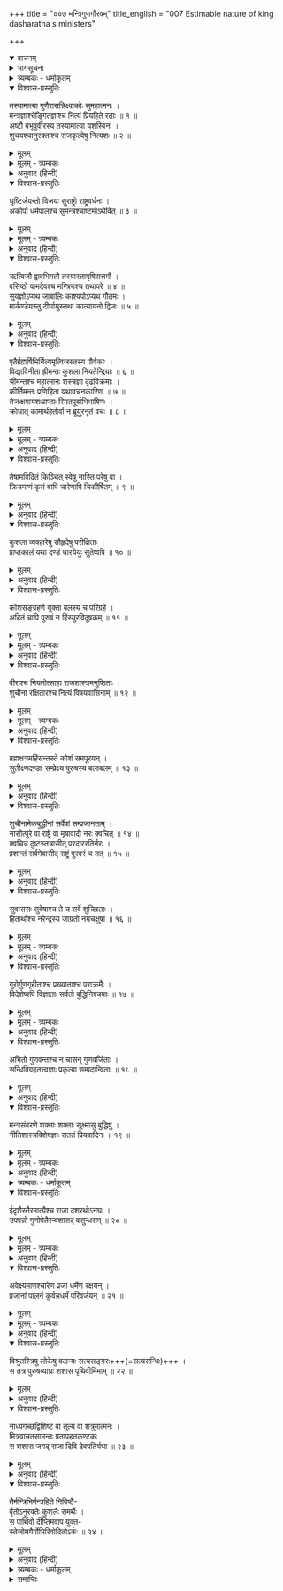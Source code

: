 +++
title = "००७ मन्त्रिगुणगौरवम्"
title_english = "007 Estimable nature of king dasharatha s ministers"

+++
<details open><summary>वाचनम्</summary>
<div caption="श्रीराम-हरिसीताराममूर्ति-घनपाठिभ्यां वचनम्" class="audioEmbed" src="https://archive.org/download/Ramayana-recitation-Sriram-harisItArAmamUrti-Ghanapaati-v2/Kanda_1/Kanda_1_BK-007-Mantriguna_Gouravam.mp3"></div>
</details>

<details><summary>भागसूचना</summary>

7. राजमन्त्रियोंके गुण और नीतिका वर्णन
</details>

<details><summary>त्र्यम्बकः - धर्माकूतम्</summary>

तेषां गुणाः सप्तमे सर्गे -
</details>

<details open><summary>विश्वास-प्रस्तुतिः</summary>

तस्यामात्या गुणैरासन्निक्ष्वाकोः सुमहात्मनः ।  
मन्त्रज्ञाश्चेङ्गितज्ञाश्च नित्यं प्रियहिते रताः ॥ १ ॥  
अष्टौ बभूवुर्वीरस्य तस्यामात्या यशस्विनः ।  
शुचयश्चानुरक्ताश्च राजकृत्येषु नित्यशः ॥ २ ॥
</details>

<details><summary>मूलम्</summary>

तस्यामात्या गुणैरासन्निक्ष्वाकोः सुमहात्मनः ।  
मन्त्रज्ञाश्चेङ्गितज्ञाश्च नित्यं प्रियहिते रताः ॥ १ ॥  
अष्टौ बभूवुर्वीरस्य तस्यामात्या यशस्विनः ।  
शुचयश्चानुरक्ताश्च राजकृत्येषु नित्यशः ॥ २ ॥
</details>

<details><summary>मूलम् - त्र्यम्बकः</summary>

तस्यामात्या गुणैर् आसन्नैक्ष्वाकस्य महात्मनः ।  
मन्त्रज्ञाश् चेङ्गितज्ञाश् च नित्यं प्रिय-हिते रताः ॥

अष्टौ बभूवुर् वीरस्य महामात्या यशस्विनः ।  
शुचयश् चानुरक्ताश् च राज-कृत्येषु नित्यशः ॥
</details>

<details><summary>अनुवाद (हिन्दी)</summary>

इक्ष्वाकुवंशी वीर महामना महाराज दशरथके मन्त्रिजनोचित गुणोंसे सम्पन्न आठ मन्त्री थे, जो मन्त्रके तत्त्वको जाननेवाले और बाहरी चेष्टा देखकर ही मनके भावको समझ लेनेवाले थे । वे सदा ही राजाके प्रिय एवं हितमें लगे रहते थे । इसीलिये उनका यश बहुत फैला हुआ था । वे सभी शुद्ध आचार-विचारसे युक्त थे और राजकीय कार्योंमें निरन्तर संलग्न रहते थे ॥ १-२ ॥
</details>

<details open><summary>विश्वास-प्रस्तुतिः</summary>

धृष्टिर्जयन्तो विजयः सुराष्ट्रो राष्ट्रवर्धनः ।  
अकोपो धर्मपालश्च सुमन्त्रश्चाष्टमोऽर्थवित् ॥ ३ ॥
</details>

<details><summary>मूलम्</summary>

धृष्टिर्जयन्तो विजयः सुराष्ट्रो राष्ट्रवर्धनः ।  
अकोपो धर्मपालश्च सुमन्त्रश्चाष्टमोऽर्थवित् ॥ ३ ॥
</details>

<details><summary>मूलम् - त्र्यम्बकः</summary>

धृष्टिर् जयन्तो विजयः सिद्धार्थो ह्य् अर्थ-साधकः ।  
अशोको मन्त्र-पालश् च सुमन्त्रश् चाष्टमो ऽभवत् ॥
</details>

<details><summary>अनुवाद (हिन्दी)</summary>

उनके नाम इस प्रकार हैं—धृष्टि, जयन्त, विजय, सुराष्ट्र, राष्ट्रवर्धन, अकोप, धर्मपाल और आठवें सुमन्त्र, जो अर्थशास्त्रके ज्ञाता थे ॥ ३ ॥
</details>

<details open><summary>विश्वास-प्रस्तुतिः</summary>

ऋत्विजौ द्वावभिमतौ तस्यास्तामृषिसत्तमौ ।  
वसिष्ठो वामदेवश्च मन्त्रिणश्च तथापरे ॥ ४ ॥  
सुयज्ञोऽप्यथ जाबालिः काश्यपोऽप्यथ गौतमः ।  
मार्कण्डेयस्तु दीर्घायुस्तथा कात्यायनो द्विजः ॥ ५ ॥
</details>

<details><summary>मूलम्</summary>

ऋत्विजौ द्वावभिमतौ तस्यास्तामृषिसत्तमौ ।  
वसिष्ठो वामदेवश्च मन्त्रिणश्च तथापरे ॥ ४ ॥  
सुयज्ञोऽप्यथ जाबालिः काश्यपोऽप्यथ गौतमः ।  
मार्कण्डेयस्तु दीर्घायुस्तथा कात्यायनो द्विजः ॥ ५ ॥
</details>

<details><summary>अनुवाद (हिन्दी)</summary>

ऋषियोंमें श्रेष्ठतम वसिष्ठ और वामदेव—ये दो महर्षि राजाके माननीय ऋत्विज् (पुरोहित) थे । इनके सिवा सुयज्ञ, जाबालि, काश्यप, गौतम, दीर्घायु मार्कण्डेय और विप्रवर कात्यायन भी महाराजके मन्त्री थे ॥ ४-५ ॥
</details>

<details open><summary>विश्वास-प्रस्तुतिः</summary>

एतैर्ब्रह्मर्षिभिर्नित्यमृत्विजस्तस्य पौर्वकाः ।  
विद्याविनीता ह्रीमन्तः कुशला नियतेन्द्रियाः ॥ ६ ॥  
श्रीमन्तश्च महात्मानः शस्त्रज्ञा दृढविक्रमाः ।  
कीर्तिमन्तः प्रणिहिता यथावचनकारिणः ॥ ७ ॥  
तेजःक्षमायशःप्राप्ताः स्मितपूर्वाभिभाषिणः ।  
क्रोधात् कामार्थहेतोर्वा न ब्रूयुरनृतं वचः ॥ ८ ॥
</details>

<details><summary>मूलम्</summary>

एतैर्ब्रह्मर्षिभिर्नित्यमृत्विजस्तस्य पौर्वकाः ।  
विद्याविनीता ह्रीमन्तः कुशला नियतेन्द्रियाः ॥ ६ ॥  
श्रीमन्तश्च महात्मानः शस्त्रज्ञा दृढविक्रमाः ।  
कीर्तिमन्तः प्रणिहिता यथावचनकारिणः ॥ ७ ॥  
तेजःक्षमायशःप्राप्ताः स्मितपूर्वाभिभाषिणः ।  
क्रोधात् कामार्थहेतोर्वा न ब्रूयुरनृतं वचः ॥ ८ ॥
</details>

<details><summary>मूलम् - त्र्यम्बकः</summary>

विद्या-विनीता ह्रीमन्तः कुशला नियतेन्द्रियाः ।  
परस्परानुरक्ताश् च नीति-मन्तो बहु-श्रुताः ॥
</details>

<details><summary>अनुवाद (हिन्दी)</summary>

इन ब्रह्मर्षियोंके साथ राजाके पूर्वपरम्परागत ऋत्विज् भी सदा मन्त्रीका कार्य करते थे । वे सब-के-सब विद्वान् होनेके कारण विनयशील, सलज्ज, कार्यकुशल, जितेन्द्रिय, श्रीसम्पन्न, महात्मा, शस्त्रविद्याके ज्ञाता, सुदृढ़ पराक्रमी, यशस्वी, समस्त राजकार्योंमें सावधान, राजाकी आज्ञाके अनुसार कार्य करनेवाले, तेजस्वी, क्षमाशील, कीर्तिमान् तथा मुसकराकर बात करनेवाले थे । वे कभी काम, क्रोध या स्वार्थके वशीभूत होकर झूठ नहीं बोलते थे ॥ ६—८ ॥
</details>

<details open><summary>विश्वास-प्रस्तुतिः</summary>

तेषामविदितं किञ्चित् स्वेषु नास्ति परेषु वा ।  
क्रियमाणं कृतं वापि चारेणापि चिकीर्षितम् ॥ ९ ॥
</details>

<details><summary>मूलम्</summary>

तेषामविदितं किञ्चित् स्वेषु नास्ति परेषु वा ।  
क्रियमाणं कृतं वापि चारेणापि चिकीर्षितम् ॥ ९ ॥
</details>

<details><summary>अनुवाद (हिन्दी)</summary>

अपने या शत्रुपक्षके राजाओंकी कोई भी बात उनसे छिपी नहीं रहती थी । दूसरे राजा क्या करते हैं, क्या कर चुके हैं और क्या करना चाहते हैं—ये सभी बातें गुप्तचरोंद्वारा उन्हें मालूम रहती थीं ॥ ९ ॥
</details>

<details open><summary>विश्वास-प्रस्तुतिः</summary>

कुशला व्यवहारेषु सौहृदेषु परीक्षिताः ।  
प्राप्तकालं यथा दण्डं धारयेयुः सुतेष्वपि ॥ १० ॥
</details>

<details><summary>मूलम्</summary>

कुशला व्यवहारेषु सौहृदेषु परीक्षिताः ।  
प्राप्तकालं यथा दण्डं धारयेयुः सुतेष्वपि ॥ १० ॥
</details>

<details><summary>अनुवाद (हिन्दी)</summary>

वे सभी व्यवहारकुशल थे । उनके सौहार्दकी अनेक अवसरोंपर परीक्षा ली जा चुकी थी । वे मौका पड़नेपर अपने पुत्रको भी उचित दण्ड देनेमें भी नहीं हिचकते थे ॥ १० ॥
</details>

<details open><summary>विश्वास-प्रस्तुतिः</summary>

कोशसङ्ग्रहणे युक्ता बलस्य च परिग्रहे ।  
अहितं चापि पुरुषं न हिंस्युरविदूषकम् ॥ ११ ॥
</details>

<details><summary>मूलम्</summary>

कोशसङ्ग्रहणे युक्ता बलस्य च परिग्रहे ।  
अहितं चापि पुरुषं न हिंस्युरविदूषकम् ॥ ११ ॥
</details>

<details><summary>मूलम् - त्र्यम्बकः</summary>

कोश-संग्रहणे युक्ता बलस्य च परिग्रहे ।  
अहितं चापि पुरुषं न विहिंस्युर् अदूषकम् ॥
</details>

<details><summary>अनुवाद (हिन्दी)</summary>

कोषके संचय तथा चतुरंगिणी सेनाके संग्रहमें सदा लगे रहते थे । शत्रुने भी यदि अपराध न किया हो तो वे उसकी हिंसा नहीं करते थे ॥ ११ ॥
</details>

<details open><summary>विश्वास-प्रस्तुतिः</summary>

वीराश्च नियतोत्साहा राजशास्त्रमनुष्ठिताः ।  
शुचीनां रक्षितारश्च नित्यं विषयवासिनाम् ॥ १२ ॥
</details>

<details><summary>मूलम्</summary>

वीराश्च नियतोत्साहा राजशास्त्रमनुष्ठिताः ।  
शुचीनां रक्षितारश्च नित्यं विषयवासिनाम् ॥ १२ ॥
</details>

<details><summary>मूलम् - त्र्यम्बकः</summary>

वीराश् च नियतोत्साहा राज-शास्त्रम् अनुव्रताः ।  
शुचीनां रक्षितारश् च नित्यं विषय-वासिनाम् ॥
</details>

<details><summary>अनुवाद (हिन्दी)</summary>

उन सबमें सदा शौर्य एवं उत्साह भरा रहता था । वे राजनीतिके अनुसार कार्य करते तथा अपने राज्यके भीतर रहनेवाले सत्पुरुषोंकी सदा रक्षा करते थे ॥ १२ ॥
</details>

<details open><summary>विश्वास-प्रस्तुतिः</summary>

ब्रह्मक्षत्रमहिंसन्तस्ते कोशं समपूरयन् ।  
सुतीक्ष्णदण्डाः सम्प्रेक्ष्य पुरुषस्य बलाबलम् ॥ १३ ॥
</details>

<details><summary>मूलम्</summary>

ब्रह्मक्षत्रमहिंसन्तस्ते कोशं समपूरयन् ।  
सुतीक्ष्णदण्डाः सम्प्रेक्ष्य पुरुषस्य बलाबलम् ॥ १३ ॥
</details>

<details><summary>अनुवाद (हिन्दी)</summary>

ब्राह्मणों और क्षत्रियोंको कष्ट न पहुँचाकर न्यायोचित धनसे राजाका खजाना भरते थे । वे अपराधी पुरुषके बलाबलको देखकर उसके प्रति तीक्ष्ण अथवा मृदु दण्डका प्रयोग करते थे ॥ १३ ॥
</details>

<details open><summary>विश्वास-प्रस्तुतिः</summary>

शुचीनामेकबुद्धीनां सर्वेषां सम्प्रजानताम् ।  
नासीत्पुरे वा राष्ट्रे वा मृषावादी नरः क्वचित् ॥ १४ ॥  
क्वचिन्न दुष्टस्तत्रासीत् परदाररतिर्नरः ।  
प्रशान्तं सर्वमेवासीद् राष्ट्रं पुरवरं च तत् ॥ १५ ॥
</details>

<details><summary>मूलम्</summary>

शुचीनामेकबुद्धीनां सर्वेषां सम्प्रजानताम् ।  
नासीत्पुरे वा राष्ट्रे वा मृषावादी नरः क्वचित् ॥ १४ ॥  
क्वचिन्न दुष्टस्तत्रासीत् परदाररतिर्नरः ।  
प्रशान्तं सर्वमेवासीद् राष्ट्रं पुरवरं च तत् ॥ १५ ॥
</details>

<details><summary>अनुवाद (हिन्दी)</summary>

उन सबके भाव शुद्ध और विचार एक थे । उनकी जानकारीमें अयोध्यापुरी अथवा कोसलराज्यके भीतर कहीं एक भी मनुष्य ऐसा नहीं था, जो मिथ्यावादी, दुष्ट और परस्त्रीलम्पट हो । सम्पूर्ण राष्ट्र और नगरमें पूर्ण शान्ति छायी रहती थी ॥ १४-१५ ॥
</details>

<details open><summary>विश्वास-प्रस्तुतिः</summary>

सुवाससः सुवेषाश्च ते च सर्वे शुचिव्रताः ।  
हितार्थाश्च नरेन्द्रस्य जाग्रतो नयचक्षुषा ॥ १६ ॥
</details>

<details><summary>मूलम्</summary>

सुवाससः सुवेषाश्च ते च सर्वे शुचिव्रताः ।  
हितार्थाश्च नरेन्द्रस्य जाग्रतो नयचक्षुषा ॥ १६ ॥
</details>

<details><summary>मूलम् - त्र्यम्बकः</summary>

सुवाससः सुवेषाश् च ते च सर्वे सुशीलिनः ।  
हितार्थं च नरेन्द्रस्य जाग्रतो नय-चक्षुषा ॥
</details>

<details><summary>अनुवाद (हिन्दी)</summary>

उन मन्त्रियोंके वस्त्र और वेष स्वच्छ एवं सुन्दर होते थे । वे उत्तम व्रतका पालन करनेवाले तथा राजाके हितैषी थे । नीतिरूपी नेत्रोंसे देखते हुए सदा सजग रहते थे ॥
</details>

<details open><summary>विश्वास-प्रस्तुतिः</summary>

गुरोर्गुणगृहीताश्च प्रख्याताश्च पराक्रमैः ।  
विदेशेष्वपि विज्ञाताः सर्वतो बुद्धिनिश्चयाः ॥ १७ ॥
</details>

<details><summary>मूलम्</summary>

गुरोर्गुणगृहीताश्च प्रख्याताश्च पराक्रमैः ।  
विदेशेष्वपि विज्ञाताः सर्वतो बुद्धिनिश्चयाः ॥ १७ ॥
</details>

<details><summary>मूलम् - त्र्यम्बकः</summary>

गुरौ गुण-गृहीताश् च प्रख्याताश् च पराक्रमे ।  
विदेशेष्व् अपि विख्याताः सर्वतो बुद्धि-निश्चयात् ॥
</details>

<details><summary>अनुवाद (हिन्दी)</summary>

अपने गुणोंके कारण वे सभी मन्त्री गुरुतुल्य समादरणीय राजाके अनुग्रहपात्र थे । अपने पराक्रमोंके कारण उनकी सर्वत्र ख्याति थी । विदेशोंमें भी सब लोग उन्हें जानते थे । वे सभी बातोंमें बुद्धिद्वारा भलीभाँति विचार करके किसी निश्चयपर पहुँचते थे ॥ १७ ॥
</details>

<details open><summary>विश्वास-प्रस्तुतिः</summary>

अभितो गुणवन्तश्च न चासन् गुणवर्जिताः ।  
सन्धिविग्रहतत्त्वज्ञाः प्रकृत्या सम्पदान्विताः ॥ १८ ॥
</details>

<details><summary>मूलम्</summary>

अभितो गुणवन्तश्च न चासन् गुणवर्जिताः ।  
सन्धिविग्रहतत्त्वज्ञाः प्रकृत्या सम्पदान्विताः ॥ १८ ॥
</details>

<details><summary>अनुवाद (हिन्दी)</summary>

समस्त देशों और कालोंमें वे गुणवान् ही सिद्ध होते थे, गुणहीन नहीं । संधि और विग्रहके उपयोग और अवसरका उन्हें अच्छी तरह ज्ञान था । वे स्वभावसे ही सम्पत्तिशाली (दैवी सम्पत्तिसे युक्त) थे ॥ १८ ॥
</details>

<details open><summary>विश्वास-प्रस्तुतिः</summary>

मन्त्रसंवरणे शक्ताः शक्ताः सूक्ष्मासु बुद्धिषु ।  
नीतिशास्त्रविशेषज्ञाः सततं प्रियवादिनः ॥ १९ ॥
</details>

<details><summary>मूलम्</summary>

मन्त्रसंवरणे शक्ताः शक्ताः सूक्ष्मासु बुद्धिषु ।  
नीतिशास्त्रविशेषज्ञाः सततं प्रियवादिनः ॥ १९ ॥
</details>

<details><summary>मूलम् - त्र्यम्बकः</summary>

संधि-विग्रह-तत्त्वज्ञाः प्रकृत्या संपदान्विताः ।  
मन्त्र-संवरणे युक्ताः शक्ताः सूक्ष्मासु बुद्धिषु ॥  
नीति-शास्त्र-विशेषज्ञाः सततं प्रिय-वादिनः ॥
</details>

<details><summary>अनुवाद (हिन्दी)</summary>

उनमें राजकीय मन्त्रणाको गुप्त रखनेकी पूर्ण शक्ति थी । वे सूक्ष्मविषयका विचार करनेमें कुशल थे । नीतिशास्त्रमें उनकी विशेष जानकारी थी तथा वे सदा ही प्रिय लगनेवाली बात बोलते थे ॥ १९ ॥
</details>

<details><summary>त्र्यम्बकः - धर्माकूतम्</summary>

एतेन राज्ञा सद्-गुण-विशिष्टा अष्टौ मन्त्रिणः संगृह्या इति सूचितम् । तथा च मनुः - 

> मौलाञ् शास्त्र-विदः शूराल् लब्ध-लक्षान् कुलागतान् ।  
> सचिवान् सप्त वाष्टौ वा प्रकुर्वीत परीक्षितान् ॥  
> 
> मन्त्रिणो यस्य कुलजा असंहार्याः सहोषिताः ।  
> नृपतेर् मतिदाः सन्ति संबंध-ज्ञान-कोविदाः ॥  
> 
> अनागत-विधातारः काल-ज्ञान-विशारदाः ।  
> अतिक्रान्तम् अशोचन्तः स राज्य-फलम् अश्नुते ॥  
> 
> सम-दुःख-सुखा यस्य सहायाः प्रिय-कारिणः ।  
> अर्थ-चिन्ता-पराः सभ्याः स राज्य-फलम् अश्नुते ॥  

इति ॥
</details>

<details open><summary>विश्वास-प्रस्तुतिः</summary>

ईदृशैस्तैरमात्यैश्च राजा दशरथोऽनघः ।  
उपपन्नो गुणोपेतैरन्वशासद् वसुन्धराम् ॥ २० ॥
</details>

<details><summary>मूलम्</summary>

ईदृशैस्तैरमात्यैश्च राजा दशरथोऽनघः ।  
उपपन्नो गुणोपेतैरन्वशासद् वसुन्धराम् ॥ २० ॥
</details>

<details><summary>मूलम् - त्र्यम्बकः</summary>

ईदृशैस् तैर् अमात्यैस् तु राजा दशरथो ऽनघः ।  
उपपन्नो गुणोपेतैर् अन्व् अशासद् वसुंधराम् ॥
</details>

<details><summary>अनुवाद (हिन्दी)</summary>

ऐसे गुणवान् मन्त्रियोंके साथ रहकर निष्पाप राजा दशरथ उस भूमण्डलका शासन करते थे ॥ २० ॥
</details>

<details open><summary>विश्वास-प्रस्तुतिः</summary>

अवेक्ष्यमाणश्चारेण प्रजा धर्मेण रक्षयन् ।  
प्रजानां पालनं कुर्वन्नधर्मं परिवर्जयन् ॥ २१ ॥
</details>

<details><summary>मूलम्</summary>

अवेक्ष्यमाणश्चारेण प्रजा धर्मेण रक्षयन् ।  
प्रजानां पालनं कुर्वन्नधर्मं परिवर्जयन् ॥ २१ ॥
</details>

<details><summary>मूलम् - त्र्यम्बकः</summary>

अवेक्षमाणश् चारेण प्रजा धर्मेण रञ्जयन् ।  
विश्रुत-स्त्रिषु लोकेषु वदान्यः सत्य-संगरः ॥
</details>

<details><summary>अनुवाद (हिन्दी)</summary>

वे गुप्तचरोंके द्वारा अपने और शत्रु-राज्यके वृत्तान्तोंपर दृष्टि रखते थे, प्रजाका धर्मपूर्वक पालन करते थे तथा प्रजापालन करते हुए अधर्मसे दूर ही रहते थे ॥ २१ ॥
</details>

<details open><summary>विश्वास-प्रस्तुतिः</summary>

विश्रुतस्त्रिषु लोकेषु वदान्यः सत्यसङ्गरः+++(=सत्यसन्धिः)+++ ।  
स तत्र पुरुषव्याघ्रः शशास पृथिवीमिमाम् ॥ २२ ॥
</details>

<details><summary>मूलम्</summary>

विश्रुतस्त्रिषु लोकेषु वदान्यः सत्यसङ्गरः ।  
स तत्र पुरुषव्याघ्रः शशास पृथिवीमिमाम् ॥ २२ ॥
</details>

<details><summary>अनुवाद (हिन्दी)</summary>

उनकी तीनों लोकोंमें प्रसिद्धि थी । वे उदार और सत्यप्रतिज्ञ थे । पुरुषसिंह राजा दशरथ अयोध्यामें ही रहकर इस पृथ्वीका शासन करते थे ॥ २२ ॥
</details>

<details open><summary>विश्वास-प्रस्तुतिः</summary>

नाध्यगच्छद्विशिष्टं वा तुल्यं वा शत्रुमात्मनः ।  
मित्रवान्नतसामन्तः प्रतापहतकण्टकः ।  
स शशास जगद् राजा दिवि देवपतिर्यथा ॥ २३ ॥
</details>

<details><summary>मूलम्</summary>

नाध्यगच्छद्विशिष्टं वा तुल्यं वा शत्रुमात्मनः ।  
मित्रवान्नतसामन्तः प्रतापहतकण्टकः ।  
स शशास जगद् राजा दिवि देवपतिर्यथा ॥ २३ ॥
</details>

<details><summary>अनुवाद (हिन्दी)</summary>

उन्हें कभी अपनेसे बड़ा अथवा अपने समान भी कोई शत्रु नहीं मिला । उनके मित्रोंकी संख्या बहुत थी । सभी सामन्त उनके चरणोंमें मस्तक झुकाते थे । उनके प्रतापसे राज्यके सारे कण्टक (शत्रु एवं चोर आदि) नष्ट हो गये थे । जैसे देवराज इन्द्र स्वर्गमें रहकर तीनों लोकोंका पालन करते हैं, उसी प्रकार राजा दशरथ अयोध्यामें रहकर सम्पूर्ण जगत् का शासन करते थे ॥ २३ ॥
</details>

<details open><summary>विश्वास-प्रस्तुतिः</summary>

तैर्मन्त्रिभिर्मन्त्रहिते निविष्टै-  
र्वृतोऽनुरक्तैः कुशलैः समर्थैः ।  
स पार्थिवो दीप्तिमवाप युक्त-  
स्तेजोमयैर्गोभिरिवोदितोऽर्कः ॥ २४ ॥
</details>

<details><summary>मूलम्</summary>

तैर्मन्त्रिभिर्मन्त्रहिते निविष्टै-  
र्वृतोऽनुरक्तैः कुशलैः समर्थैः ।  
स पार्थिवो दीप्तिमवाप युक्त-  
स्तेजोमयैर्गोभिरिवोदितोऽर्कः ॥ २४ ॥
</details>

<details><summary>अनुवाद (हिन्दी)</summary>

उनके मन्त्री मन्त्रणाको गुप्त रखने तथा राज्यके हित-साधनमें संलग्न रहते थे । वे राजाके प्रति अनुरक्त, कार्यकुशल और शक्तिशाली थे । जैसे सूर्य अपनी तेजोमयी किरणोंके साथ उदित होकर प्रकाशित होते हैं, उसी प्रकार राजा दशरथ उन तेजस्वी मन्त्रियोंसे घिरे रहकर बड़ी शोभा पाते थे ॥ २४ ॥
</details>

<details><summary>त्र्यम्बकः - धर्माकूतम्</summary>

अनेन 

> स्वयं समर्थो ऽपि राजा सर्व-लक्षणान्वितैः पुरोहित-अमात्यैर् अन्वित एव राज्य-पालनं कुर्यात् । 

इति धर्मः सूचितः । तथा च मनुः - 

> अपि यत् सुकरं कर्म तद् अप्य् एकेन दुष्करम् ।  
> विशेषतो ऽसहायेन किम् उ राज्यं महोदयम् ॥  
> 
> नित्यं तस्मिन् समाश्वस्तः सर्व-कार्याणि निक्षिपेत् ।  
> तेन सार्धं विनिश्चित्य ततः कर्म समारभेत् ॥  

इति । तस्मिन् मन्त्रिणि याज्ञवल्क्यो ऽपि -

> सद्-मन्त्रिणः प्रकुर्वीत राज्ञो मौलान् स्थिराञ् शुचीन् ।
> तैः सार्धं चिन्तयेद् राजा विप्रेणाथ ततः स्वयम् ॥  

इति । तथा च कामान्दकीये - 

> इति स्म राज्यं सकलं समीरितं परा प्रतिष्ठास्य धनं सुसाधनम् ।  
> गृहीतम् एतद्-विपुलेन मन्त्रिणा त्रिवर्गनिष्पत्तिम् उपैति शाश्वतीम् ॥ 
> 
> राज्य-भारावसन्नानां राज्ञां किल पदे पदे ।  
> स्थिरवृत्ताः कुलामात्याः स्वैरं विश्रान्तिभूमयः ॥ 

इति । एतादृशस्य राज्ञो दशरथस्य सर्व-धर्मानुष्ठान-कर्तुः सुतोदयप्रयुक्तो धर्मो नासीत् । पुत्रोत्पत्तेश् च ऋणनिवर्तकत्वं नरकोद्धारकत्वम् उत्तमलोकप्रापकत्वं वंशाभिवृद्धिकरत्वं च श्रुताव् उक्तम् । ऋणनिवर्तकत्वे तावत् - 

> जायमानो वै ब्राह्मणस्त्रिभिर् ऋणवा जायते, ब्रह्मचर्येण ऋषिभ्यो यज्ञेन देवेभ्यः प्रजया पितृभ्य एष वा अनृणो यः पुत्री । 

इति । नरकोद्धारकत्वे च "पुन्-नाम्नो नरकात्रायत इति पुत्रः" इति । उत्तम-लोक-प्रापकत्वे च "नापुत्रस्य लोको ऽस्ति" इति । वंशाभिवृद्धिकरत्वे च "प्रजातन्तुं मा व्यवच्छेत्सीः" इति । बोधायनो ऽपि - 

> पुत्रेण लोकाञ् जयति पौत्रेणानन्त्यम् अश्नुते ।  
> अथ पुत्रस्य पौत्रेण नाकम् एवाधिरोहति ॥  

इति ।

सप्तावरान् सप्त पूर्वान् षड्-अन्यान् आत्म-सप्तमान् । सत्पुत्रम् अधिगच्छानस् तारयत्य् एनसो भयात् । तस्मात् प्रजा-संतानम् उत्पाद्य फलम् अवाप्नोति । तस्माद् यत्नवान् प्रजाम् उत्पादयेद् आत्मनः फल-लाभाय । तस्मात् पुत्रं चोत्पाद्य् आत्मानम् एवोत्पादयति इति विज्ञायते 'आत्मा वै पुत्र-नामासि' इति । एवं द्वितीय आत्मा जीवता द्रष्टव्यो यः पुत्रम् उत्पादयति स यथा भवति' इति । तथा च आदिपर्वणि कुन्तीं प्रति पाण्डुवचनम् -

> अप्रजस्य महाभागे न द्वारं प्रतिचक्षते ।  
> देहनाशे ध्रुवो नाशः पितॄणाम् एव निश्चयः । 
> 
> ऋणैश् चतुर्भिः संयुक्ता जायन्ते मानवा भुवि ।  
> पितृ-देवर्षि-मनुज-देवैः शतसहस्रशः ॥  
> 
> एतानि तु यथाकालं यो न बुध्यति मानवः ।  
> न तस्य लोकाः सन्त्य् इह धर्मवत्सु प्रतिष्ठिताः ॥ 
> 
> यज्ञैस् तु देवान् प्रीणाति स्वाध्यायैस् तपसा मुनीन् ।  
> पुत्रैः श्राद्धैः पितॄंश् चैव आनृशंस्येन मानवान् ॥ 
> 
> अपत्यं नाम लोकेषु प्रतिष्ठा धर्मसंहिता ।  
> इति कुन्ति विदुः प्राज्ञाः शाश्वतं धर्मम् आस्थिताः ॥  
> 
> इष्टं दत्तं तपस् तप्तं नियमाश् च स्वनुष्ठिताः ।  
> सर्वम् एवानपत्यस्य न पावनम् इहोच्यते ॥ 

भारते आदि-पर्वणि आस्तिक्ये -

> 'एतस्मिन्न् एव काले तु जरत्कारुर् महातपाः ।  
> चचार पृथिवीं कृत्स्नां यत्र सायंगृहो मुनिः ॥ 
> 
> चरन् दीप्त्या महातेजा दुश्चराम् अकृतात्मभिः ।  
> तीर्थेष्व् आप्लवनं कुर्वन् पुण्येषु विचचार ह ॥ 
> 
> वायुभक्षो निराहारः शुष्यन्न् अहरहर् मुनिः ।  
> स ददर्श पितॄन् गर्ते लम्बमानान् अधोमुखान् ॥ 
> 
> एक-तन्त्वावशिष्टं वै वीरण-स्तम्बम् आश्रितान् ।  
> तं च तन्तुं शनैर् आखुम् आददानं बिलाश्रयम् ॥ 
> 
> निराहारान् कृशान् दीनान् गर्तस्थांस्त्राणम् इच्छतः ।  
> उपश्रुत्य स तान् दीनान् दीनरूपो ऽभ्यभाषत ॥ 
> 
> के भवन्तो ऽवलम्बन्ते वीरणस्तम्बम् आश्रिताः ।  
> कृच्छ्राम् आपदम् आपन्नाः प्रियं किं करवाणि वः ॥ 
> 
> तपसो ऽस्य चतुर्थेन तृतीयेनापि वा पुनः ।  
> अर्धेन वापि निस्तर्तुम् आपदं ब्रूत मा चिरम् ॥ 
> 
> अथ वापि समग्रेण तरन्तु तपसा मम ।  
> पितरः - वृद्धो भवान् ब्रह्मचारी यो नस्त्रातुम् इहेच्छति ॥ 
> 
> न तु विप्राग्र्य तपसा शक्यम् एतद् व्यपोहितुम् ।  
> अस्ति नस् तात तपसः फलं प्रवदतां वर ॥ 
> 
> संतान-प्रक्षयात् तस्मिन् पतामो निरये ऽशुचौ ।  
> संतानः परमो धर्म एवम् आहुर् मनीषिणः ॥ 
> 
> यायावरा नाम वयम् ऋषयः संशित-व्रताः ।  
> लोकात् पुण्याद् इह भ्रष्टाः संतानप्रक्षयाद् विभो ।  
> प्रनष्टं नस् तपः पुण्यं न हि नस् तन्तुर् अस्ति वै ।  
> जरत्कारुर् इति ख्यातो वेद-वेदाङ्ग-पारगः ॥ 
> 
> नियतात्मा महात्मा च सुव्रतः सुमहातपाः ।  
> तेन स्म तपसो लोभात् कृच्छ्रम् आपादिता वयम् ॥  
> 
> न तस्य भार्या पुत्रो वा बान्धवो वास्ति कश्चन । 
> तस्माल् लम्बामहे गर्ते नष्टसंज्ञा ह्य् अनाथवत् । 
> यांस् तु पश्यसि नो ब्रह्मन् वीरणस्तम्बम् आश्रितान् ॥ 
> 
> सो ऽद्यास्माकं कुले तन्तुर् आसीत् स कुलवर्धनः ।  
> यानि पश्यसि वै ब्रह्मन् मूलानीमानि वीरुधः ॥ 
> 
> एते नस् तन्तवस् तात कालेन परिभक्षिताः ।  
> यतस् त्वं पश्यसि ब्रह्मन् मूलम् अस्यार्धभक्षितम् ॥ 
> 
> तत्र लम्बामहे सर्वे सो ऽप्य् एकस् तपसि स्थितः ।  
> यम् आखुं पश्यसि ब्रह्मन् काल एष महाबलः ॥ 
> 
> स तं तपोरतं मन्दं दशनैः क्षिपते तुदन् ।  
> जरत्कारुं तपोलुब्धं मन्दात्मानम् अचेतसम् ॥ 
> 
> छिन्न-मूलान् परिभ्रष्टान् कालोपहत-चेतसः ।  
> नरकस्थान् प्रपश्यास्मान् यथा दुष्कृतिनस् तथा ।  
> अस्मासु पतितेष्व् अत्र सह पूर्वैः सहान्वयैः ।  
> छिन्नः कालेन सो ऽप्य् अत्र गन्ता वै नरकं ततः ॥ 
> 
> तपो वाप्य् अथ वा यज्ञो यच् चान्यत् पावनं महत् ।  
> तत् सर्वं न समं तात संतत्येति सतां मतम् ॥ 
> 
> एतच् छ्रुत्वा जरत्कारुर् दुःख-शोक-परायणः ।  
> उवाच स्वान् पितॄन् दुःखाद् बाष्पसंदिग्धया गिरा ॥ 
> 
> अहम् एव जरत् कारुः किल्बिषी भवतां सुतः ।  
> एवं दृष्ट्वा तु भवतः शकुन्तान् इव लम्बतः ॥ 
> 
> मया निवर्तिता बुद्धिर् ब्रह्मचर्यात् पितामहाः ।  
> करिष्ये वः प्रियं कामं निवेक्ष्ये नात्र संशयः ॥ 

हरिवंशे ऽपि सुपुत्रकामां रुक्मिणीं कृष्णो निजगाद -

> पुत्रेण लेभिरे लोकान् सतां कामदुहो हि मे ॥ 
> 
> नरकं पुद् इति ख्यातं दुःखं च विबुधा विदुः ।  
> पुतस्त्राणात् ततः पुत्रम् इहेच्छन्ति परत्र च ॥ 
> तेजो-मयैर् गोभिर् इवोदितो ऽर्कः ॥ 
> अनन्ताः पुत्रिणो लोकाः पुरुषस्य प्रिये शुभाः ।  
> पतिर् जायां प्रविशति गर्भो भूत्वा स मातरम् ॥ 
> 
> तस्यां पुनर्नवो भूत्वा दशमे मासि जायते ।  
> पुत्रवन्तं बिभेतीन्द्रः किं नु तेनाजितं भवेत् ॥ 
> 
> नापुत्री विन्दते लोकान् कुपुत्राद् वन्ध्यता वरा ।  
> कुपुत्रो नरको यस्मात् सुपुत्रः स्वर्ग एव हि ॥ 
> 
> तस्माद् विनीतं यत् पुत्रं श्रुतवन्तं दयापरम् ।  
> विद्या च विनयो यस्मात् तस्मात् पुत्रं सुधार्मिकम् ॥ 
> 
> इच्छेत् पुत्रं पुत्रकामः पुरुषो यत्नवान् बुधः । 

इति । 
</details>

<details><summary>समाप्तिः</summary>

इत्यार्षे श्रीमद्रामायणे वाल्मीकीये आदिकाव्ये बालकाण्डे सप्तमः सर्गः ॥ ७ ॥  
इस प्रकार श्रीवाल्मीकिनिर्मित आर्षरामायण आदिकाव्यके बालकाण्डमें सातवाँ सर्ग पूरा हुआ ॥ ७ ॥
</details>

